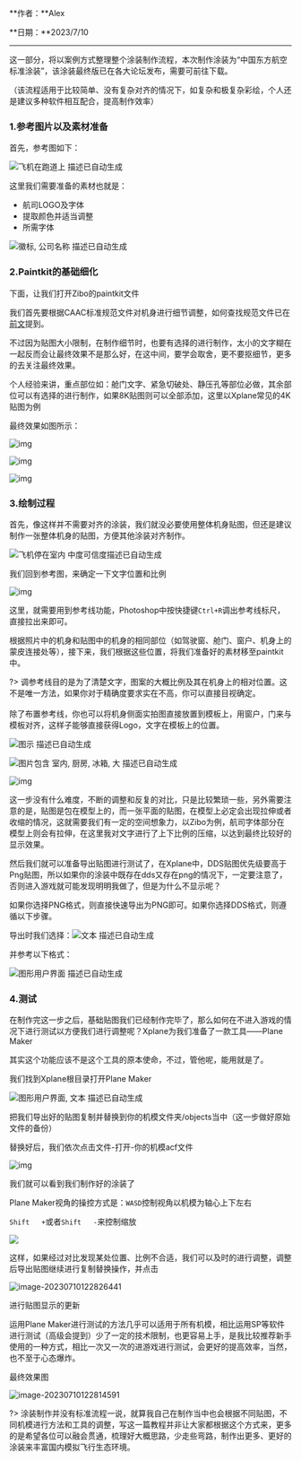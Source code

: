 **作者：**Alex

**日期：**2023/7/10

---

这一部分，将以案例方式整理整个涂装制作流程，本次制作涂装为“中国东方航空标准涂装”，该涂装最终版已在各大论坛发布，需要可前往下载。

（该流程适用于比较简单、没有复杂对齐的情况下，如复杂和极复杂彩绘，个人还是建议多种软件相互配合，提高制作效率）

### 1.参考图片以及素材准备

 首先，参考图如下：

![飞机在跑道上  描述已自动生成](https://bu.dusays.com/2023/07/23/64bd21493447d.jpg) 

这里我们需要准备的素材也就是：

- 航司LOGO及字体
- 提取颜色并适当调整
- 所需字体

![徽标, 公司名称  描述已自动生成](https://bu.dusays.com/2023/07/23/64bd216763ec5.jpg) 

### 2.Paintkit的基础细化

下面，让我们打开Zibo的paintkit文件

我们首先要根据CAAC标准规范文件对机身进行细节调整，如何查找规范文件已在[前文](/cn/livery/livery_3.md)提到。

不过因为贴图大小限制，在制作细节时，也要有选择的进行制作，太小的文字糊在一起反而会让最终效果不是那么好，在这中间，要学会取舍，更不要抠细节，更多的去关注最终效果。

个人经验来讲，重点部位如：舱门文字、紧急切破处、静压孔等部位必做，其余部位可以有选择的进行制作，如果8K贴图则可以全部添加，这里以Xplane常见的4K贴图为例

最终效果如图所示：

![img](https://bu.dusays.com/2023/07/23/64bd216eab037.jpg)

![img](https://bu.dusays.com/2023/07/23/64bd2170a141c.jpg)

![img](https://bu.dusays.com/2023/07/23/64bd217233aa3.jpg)

### 3.绘制过程

首先，像这样并不需要对齐的涂装，我们就没必要使用整体机身贴图，但还是建议制作一张整体机身的贴图，方便其他涂装对齐制作。

![飞机停在室内  中度可信度描述已自动生成](https://bu.dusays.com/2023/07/23/64bd2174e279b.jpg)

我们回到参考图，来确定一下文字位置和比例

![img](https://bu.dusays.com/2023/07/23/64bd21766ca9a.jpg)

这里，就需要用到参考线功能，Photoshop中按快捷键`Ctrl+R`调出参考线标尺，直接拉出来即可。

根据照片中的机身和贴图中的机身的相同部位（如驾驶窗、舱门、窗户、机身上的蒙皮连接处等），接下来，我们根据这些位置，将我们准备好的素材移至paintkit中。

?> 调参考线目的是为了清楚文字，图案的大概比例及其在机身上的相对位置。这不是唯一方法，如果你对于精确度要求实在不高，你可以直接目视确定。<br></br>除了布置参考线，你也可以将机身侧面实拍图直接放置到模板上，用窗户，门来与模板对齐，这样子能够直接获得Logo，文字在模板上的位置。 

![图示  描述已自动生成](https://bu.dusays.com/2023/07/23/64bd2178993a5.jpg)

 

![图片包含 室内, 厨房, 冰箱, 大  描述已自动生成](https://bu.dusays.com/2023/07/23/64bd217b6597b.jpg)

 

 

![img](https://bu.dusays.com/2023/07/23/64bd217e1e1f2.jpg)

 

这一步没有什么难度，不断的调整和反复的对比，只是比较繁琐一些，另外需要注意的是，贴图是包在模型上的，而一张平面的贴图，在模型上必定会出现拉伸或者收缩的情况，这就需要我们有一定的空间想象力，以Zibo为例，航司字体部分在模型上则会有拉伸，在这里我对文字进行了上下比例的压缩，以达到最终比较好的显示效果。

然后我们就可以准备导出贴图进行测试了，在Xplane中，DDS贴图优先级要高于Png贴图，所以如果你的涂装中既存在dds又存在png的情况下，一定要注意了，否则进入游戏就可能发现明明我做了，但是为什么不显示呢？

如果你选择PNG格式，则直接快速导出为PNG即可。如果你选择DDS格式，则遵循以下步骤。

导出时我们选择：![文本  描述已自动生成](https://bu.dusays.com/2023/07/23/64bd21837e3b9.png)

并参考以下格式：

![图形用户界面  描述已自动生成](https://bu.dusays.com/2023/07/23/64bd21891fc77.jpg)

 

### 4.测试

在制作完这一步之后，基础贴图我们已经制作完毕了，那么如何在不进入游戏的情况下进行测试以方便我们进行调整呢？Xplane为我们准备了一款工具——Plane Maker

 

其实这个功能应该不是这个工具的原本使命，不过，管他呢，能用就是了。

 

我们找到Xplane根目录打开Plane Maker

 

![图形用户界面, 文本  描述已自动生成](https://bu.dusays.com/2023/07/23/64bd219086aa8.jpg)

 

把我们导出好的贴图复制并替换到你的机模文件夹/objects当中（这一步做好原始文件的备份）

 

替换好后，我们依次点击文件-打开-你的机模acf文件

![img](https://bu.dusays.com/2023/07/23/64bd219c83225.jpg)

我们就可以看到我们制作好的涂装了

Plane Maker视角的操控方式是：`WASD`控制视角以机模为轴心上下左右

`Shift   +`或者`Shift   -`来控制缩放

![](https://bu.dusays.com/2023/07/23/64bd21beb833f.png)

这样，如果经过对比发现某处位置、比例不合适，我们可以及时的进行调整，调整后导出贴图继续进行复制替换操作，并点击

![image-20230710122826441](https://bu.dusays.com/2023/07/23/64bd21c081e10.png)

进行贴图显示的更新

 

 

运用Plane Maker进行测试的方法几乎可以适用于所有机模，相比运用SP等软件进行测试（高级会提到）少了一定的技术限制，也更容易上手，是我比较推荐新手使用的一种方式，相比一次又一次的进游戏进行测试，会更好的提高效率，当然，也不至于心态爆炸。

 

最终效果图

![image-20230710122814591](https://bu.dusays.com/2023/07/23/64bd21c366ea2.png)

 

?> 涂装制作并没有标准流程一说，就算我自己在制作当中也会根据不同贴图，不同机模进行方法和工具的调整，写这一篇教程并非让大家都根据这个方式来，更多的是希望各位可以融会贯通，梳理好大概思路，少走些弯路，制作出更多、更好的涂装来丰富国内模拟飞行生态环境。 